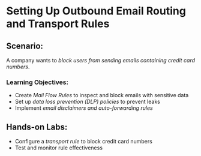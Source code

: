 # Setting Up Outbound Email Routing and Transport Rules
## Scenario:
A company wants to *block users from sending emails containing credit card numbers*.  

### Learning Objectives:
- Create *Mail Flow Rules* to inspect and block emails with sensitive data  
- Set up *data loss prevention (DLP) policies* to prevent leaks  
- Implement *email disclaimers and auto-forwarding rules*  

## Hands-on Labs: 
- Configure a *transport rule* to block credit card numbers  
- Test and monitor rule effectiveness  
